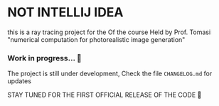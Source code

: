# NOT INTELLIJ IDEA
this is a ray tracing project for the Of the course Held by Prof. Tomasi "numerical computation for photorealistic image generation"

### Work in progress... :construction:
The project is still under development, Check the file `CHANGELOG.md` for updates

STAY TUNED FOR THE FIRST OFFICIAL RELEASE OF THE CODE  :tada:
